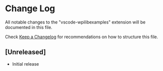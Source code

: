 # Change Log
All notable changes to the "vscode-wpilibexamples" extension will be documented in this file.

Check [Keep a Changelog](http://keepachangelog.com/) for recommendations on how to structure this file.

## [Unreleased]
- Initial release